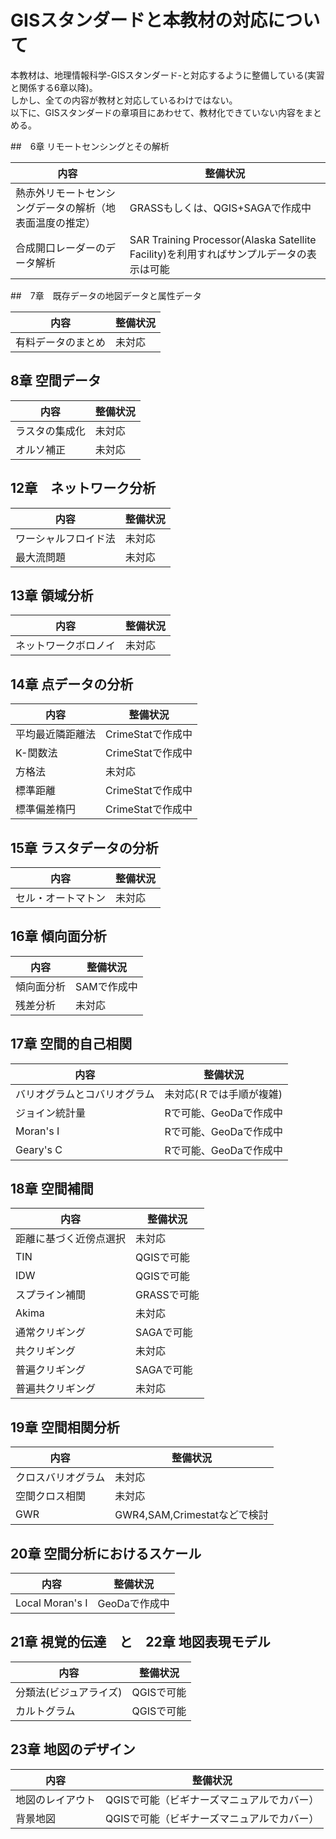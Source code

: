 ﻿# GISスタンダードと本教材の対応について

本教材は、地理情報科学-GISスタンダード-と対応するように整備している(実習と関係する6章以降)。  
しかし、全ての内容が教材と対応しているわけではない。  
以下に、GISスタンダードの章項目にあわせて、教材化できていない内容をまとめる。

##　6章 リモートセンシングとその解析

|内容|整備状況|
|---|---|
|熱赤外リモートセンシングデータの解析（地表面温度の推定）| GRASSもしくは、QGIS+SAGAで作成中|
|合成開口レーダーのデータ解析|SAR Training Processor(Alaska Satellite Facility)を利用すればサンプルデータの表示は可能|

##　7章　既存データの地図データと属性データ

|内容|整備状況|
|---|---|
|有料データのまとめ|未対応|

## 8章 空間データ

|内容|整備状況|
|---|---|
|ラスタの集成化|未対応
|オルソ補正|未対応

## 12章　ネットワーク分析

|内容|整備状況|
|---|---|
|ワーシャルフロイド法|未対応|
|最大流問題|未対応|

## 13章 領域分析
|内容|整備状況|
|---|---|
|ネットワークボロノイ|未対応|

## 14章 点データの分析
|内容|整備状況|
|---|---|
|平均最近隣距離法|CrimeStatで作成中|
|K-関数法|CrimeStatで作成中|
|方格法|未対応|
|標準距離|CrimeStatで作成中|
|標準偏差楕円|CrimeStatで作成中|

## 15章 ラスタデータの分析
|内容|整備状況|
|---|---|
|セル・オートマトン|未対応|

## 16章 傾向面分析
|内容|整備状況|
|---|---|
|傾向面分析|SAMで作成中|
|残差分析|未対応|

## 17章 空間的自己相関

|内容|整備状況|
|---|---|
|バリオグラムとコバリオグラム|未対応(Ｒでは手順が複雑)|
|ジョイン統計量|Rで可能、GeoDaで作成中|
|Moran's I|Rで可能、GeoDaで作成中|
|Geary's C|Rで可能、GeoDaで作成中|

## 18章 空間補間
|内容|整備状況|
|---|---|
|距離に基づく近傍点選択|未対応|
|TIN|QGISで可能|
|IDW|QGISで可能|
|スプライン補間|GRASSで可能|
|Akima|未対応|
|通常クリギング|SAGAで可能|
|共クリギング|未対応|
|普遍クリギング|SAGAで可能|
|普遍共クリギング|未対応|

## 19章 空間相関分析
|内容|整備状況|
|---|---|
|クロスバリオグラム|未対応|
|空間クロス相関|未対応|
|GWR|GWR4,SAM,Crimestatなどで検討|

## 20章 空間分析におけるスケール
|内容|整備状況|
|---|---|
|Local Moran's I|GeoDaで作成中|


## 21章 視覚的伝達　と　22章 地図表現モデル
|内容|整備状況|
|---|---|
|分類法(ビジュアライズ)|QGISで可能|
|カルトグラム|QGISで可能|

## 23章 地図のデザイン
|内容|整備状況|
|---|---|
|地図のレイアウト|QGISで可能（ビギナーズマニュアルでカバー）|
|背景地図|QGISで可能（ビギナーズマニュアルでカバー）|

